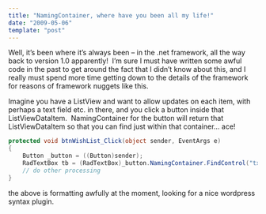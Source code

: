 ```yaml
---
title: "NamingContainer, where have you been all my life!"
date: "2009-05-06"
template: "post"
---
```


Well, it’s been where it’s always been – in the .net framework, all the way back to version 1.0 apparently!  I’m sure I must have written some awful code in the past to get around the fact that I didn’t know about this, and I really must spend more time getting down to the details of the framework for reasons of framework nuggets like this.

Imagine you have a ListView and want to allow updates on each item, with perhaps a text field etc. in there, and you click a button inside that ListViewDataItem.  NamingContainer for the button will return that ListViewDataItem so that you can find just within that container… ace!

```csharp
protected void btnWishList_Click(object sender, EventArgs e)
{
    Button _button = ((Button)sender);
    RadTextBox tb = (RadTextBox)_button.NamingContainer.FindControl("txtNotes");
    // do other processing
}
```

the above is formatting awfully at the moment, looking for a nice wordpress syntax plugin.
